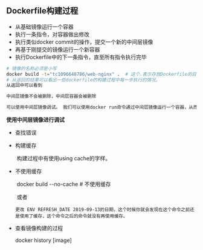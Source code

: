 ## Dockerfile构建过程

- 从基础镜像运行一个容器
- 执行一条指令，对容器做出修改
- 执行类似docker commit的操作，提交一个新的中间层镜像
- 再基于刚提交的镜像运行一个新容器
- 执行Dockerfile中的下一条指令，直至所有指令执行完毕



```bash
# 镜像的名称必须是小写
docker build -t="tc1096648786/web-nginx" .  # 这个.表示存放Dockerfile的目录
# 从返回的结果可以看出一些dockerfile的构建过程中每一步执行的情况。
从返回中可以看到

中间层镜像不会被删除，中间层容器会被删除

可以使用中间层镜像调试。 我们可以使用docker run命令通过中间层镜像运行一个容器，从而查看每一步构建镜像的实际状态，这也是给了我们调试镜像构建的能力。
```

**使用中间层镜像进行调试**

- 查找错误

- 构建缓存

  ​	构建过程中有使用using cache的字样。

- 不使用缓存

  ​	docker build --no-cache  # 不使用缓存

  ​	或者

  ```
  更改 ENV REFRESH_DATE 2019-09-13的日期，这个时候你就会发现在这个命令之前还是使用了缓存，这个命令之后的命令就没有再使用缓存。
  ```

- 查看镜像构建的过程

  docker history [image]